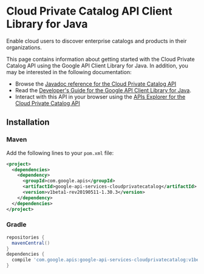 # Cloud Private Catalog API Client Library for Java

Enable cloud users to discover enterprise catalogs and products in their organizations.

This page contains information about getting started with the Cloud Private Catalog API
using the Google API Client Library for Java. In addition, you may be interested
in the following documentation:

* Browse the [Javadoc reference for the Cloud Private Catalog API][javadoc]
* Read the [Developer's Guide for the Google API Client Library for Java][google-api-client].
* Interact with this API in your browser using the [APIs Explorer for the Cloud Private Catalog API][api-explorer]

## Installation

### Maven

Add the following lines to your `pom.xml` file:

```xml
<project>
  <dependencies>
    <dependency>
      <groupId>com.google.apis</groupId>
      <artifactId>google-api-services-cloudprivatecatalog</artifactId>
      <version>v1beta1-rev20190511-1.30.3</version>
    </dependency>
  </dependencies>
</project>
```

### Gradle

```gradle
repositories {
  mavenCentral()
}
dependencies {
  compile 'com.google.apis:google-api-services-cloudprivatecatalog:v1beta1-rev20190511-1.30.3'
}
```

[javadoc]: https://googleapis.dev/java/google-api-services-cloudprivatecatalog/latest/index.html
[google-api-client]: https://github.com/googleapis/google-api-java-client/
[api-explorer]: https://developers.google.com/apis-explorer/#p/abusiveexperiencereport/v1/
